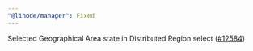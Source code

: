 ```yaml
---
"@linode/manager": Fixed
---
```


Selected Geographical Area state in Distributed Region select ([#12584](https://github.com/linode/manager/pull/12584))
